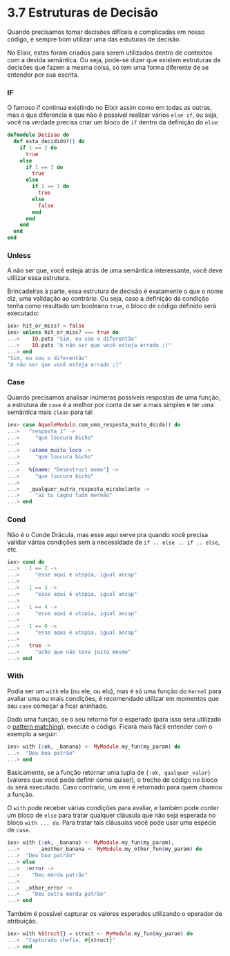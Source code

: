 # 3.7 Estruturas de Decisão

Quando precisamos tomar decisões difíceis e complicadas em nosso código, é sempre bom utilizar uma das estuturas de decisão.

No Elixir, estes foram criados para serem utilizados dentro de contextos com a devida semântica. Ou seja, pode-se dizer que existem estruturas de decisões que fazem a mesma coisa, só tem uma forma diferente de se entender por sua escrita.

### IF

O famoso if continua existindo no Elixir assim como em todas as outras, mas o que diferencia é que não é possível realizar vários `else if`, ou seja, você na verdade precisa criar um bloco de `if` dentro da definição do `else`:

```elixir
defmodule Decisao do
  def esta_decidido?() do
    if 1 == 2 do
      true
    else
      if 1 == 3 do
        true
      else
        if 1 == 1 do
          true
        else
          false
        end
      end
    end
  end
end
```

### Unless

A não ser que, você esteja atrás de uma semântica interessante, você deve utilizar essa estrutura.

Brincadeiras à parte, essa estrutura de decisão é exatamente o que o nome diz, uma validação ao contrário. Ou seja, caso a definição da condição tenha como resultado um booleano `true`, o bloco de código definido será executado:

```elixir
iex> hit_or_miss? = false
iex> unless hit_or_miss? === true do
...>    IO.puts "Sim, eu sou o diferentão"
...>    IO.puts "A não ser que você esteja errado ;)"
...> end
"Sim, eu sou o diferentão"
"A não ser que você esteja errado ;)"
```

### Case

Quando precisamos analisar inúmeras possíveis respostas de uma função, a estrutura de `case` é a melhor por conta de ser a mais simples e ter uma semântica mais `clean` para tal:

```elixir
iex> case AqueleModulo.com_uma_resposta_muito_doida() do
...>   "resposta 1" ->
...>     "que loucura bicho"
...> 
...>   :atomo_muito_loco ->
...>     "que loucura bicho"
...> 
...>   %{name: "Desestruct memo"} ->
...>     "que loucura bicho"
...> 
...>   _qualquer_outra_resposta_mirabolante ->
...>     "ai tu cagou tudo mermão"
...> end
```

### Cond

Não é o Conde Drácula, mas esse aqui serve pra quando você precisa validar várias condições sem a necessidade de `if .. else .. if .. else`, etc.

```elixir
iex> cond do
...>   1 == 2 ->
...>     "esse aqui é utopia, igual ancap"
...> 
...>   1 == 3 ->
...>     "esse aqui é utopia, igual ancap"
...> 
...>   1 == 4 ->
...>     "esse aqui é utopia, igual ancap"
...> 
...>   1 == 0 ->
...>     "esse aqui é utopia, igual ancap"
...> 
...>   true ->
...>     "acho que não teve jeito mesmo"
...> end
```

### With

Podia ser um `with` ela (ou ele, ou elu), mas é só uma função do `Kernel` para avaliar uma ou mais condições, é recomendado utilizar em momentos que seu `case` começar a ficar aninhado.

Dado uma função, se o seu retorno for o esperado (para isso sera utilizado o [pattern matching](../4%20-%20Recursos%20extras/3-Pattern%20Matching.md)), execute o código. Ficará mais fácil entender com o exemplo a seguir:

```elixir
iex> with {:ok, _banana} <- MyModule.my_fun(my_param) do
...>  "Deu boa patrão"
...> end
```

Basicamente, se a função retornar uma tupla de `{:ok, qualquer_valor}` (valores que você pode definir como quiser), o trecho de código no bloco `do` será executado. Caso contrario, um erro é retornado para quem chamou a função.

O `with` pode receber várias condições para avaliar, e também pode conter um bloco de `else` para tratar qualquer cláusula que não seja esperada no bloco `with ... do`. Para tratar tais cláusulas você pode usar uma espécie de `case`.

```elixir
iex> with {:ok, _banana} <- MyModule.my_fun(my_param),
...>      _another_banana <- MyModule.my_other_fun(my_param) do
...>  "Deu boa patrão"
...> else
...>  :error -> 
...>    "Deu merda patrão"
...>
...>  _other_error ->
...>    "Deu outra merda patrão"
...> end
```

Também é possível capturar os valores esperados utilizando o operador de atribuição.

```elixir
iex> with %Struct{} = struct <- MyModule.my_fun(my_param) do
...>  "Capturado chefia, #{struct}" 
...> end
```